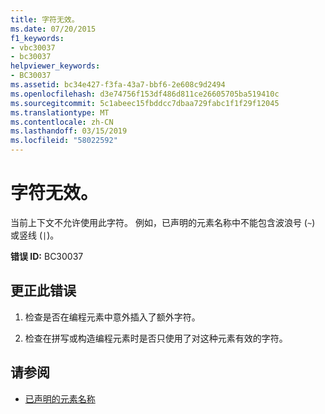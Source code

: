 ```yaml
---
title: 字符无效。
ms.date: 07/20/2015
f1_keywords:
- vbc30037
- bc30037
helpviewer_keywords:
- BC30037
ms.assetid: bc34e427-f3fa-43a7-bbf6-2e608c9d2494
ms.openlocfilehash: d3e74756f153df486d811ce26605705ba519410c
ms.sourcegitcommit: 5c1abeec15fbddcc7dbaa729fabc1f1f29f12045
ms.translationtype: MT
ms.contentlocale: zh-CN
ms.lasthandoff: 03/15/2019
ms.locfileid: "58022592"
---
```

# <a name="character-is-not-valid"></a>字符无效。
当前上下文不允许使用此字符。 例如，已声明的元素名称中不能包含波浪号 (`~`) 或竖线 (`|`)。  
  
 **错误 ID:** BC30037  
  
## <a name="to-correct-this-error"></a>更正此错误  
  
1.  检查是否在编程元素中意外插入了额外字符。  
  
2.  检查在拼写或构造编程元素时是否只使用了对这种元素有效的字符。  
  
## <a name="see-also"></a>请参阅

- [已声明的元素名称](../../visual-basic/programming-guide/language-features/declared-elements/declared-element-names.md)
